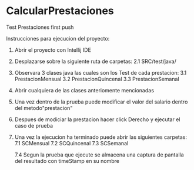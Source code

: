 # CalcularPrestaciones
Test Prestaciones first push

Instrucciones para ejecucion del proyecto: 

1. Abrir el proyecto con Intellij IDE
2. Desplazarse sobre la siguiente ruta de carpetas:
   2.1 SRC/test/java/
3. Observara 3 clases java las cuales son los  Test de cada prestacion:
   3.1 PrestacionMensual
   3.2 PrestacionQuincenal
   3.3 PrestacionSemanal
4. Abrir cualquiera de las clases anteriomente mencionadas
5. Una vez dentro de la prueba puede modificar el valor  del salario dentro del metodo"prestacion"
6. Despues de modiciar la prestacion hacer click Derecho y ejecutar el caso de prueba
7. Una vez la ejecucion ha terminado puede abrir las siguientes carpetas:
   7.1 SCMensual
   7.2 SCQuincenal
   7.3 SCSemanal

   7.4 Segun la prueba que ejecute se almacena  una captura de pantalla del resultado con timeStamp en su nombre

